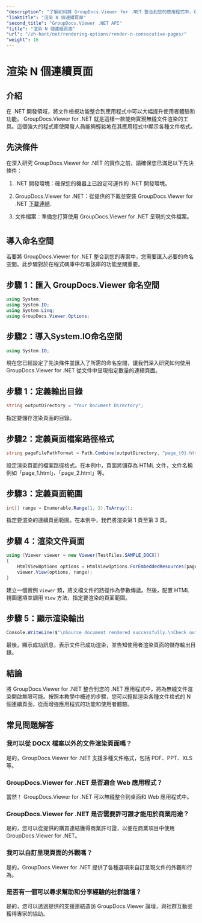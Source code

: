 ```yaml
---
"description": "了解如何將 GroupDocs.Viewer for .NET 整合到您的應用程式中，以輕鬆呈現具有 N 個連續頁面的文件。"
"linktitle": "渲染 N 個連續頁面"
"second_title": "GroupDocs.Viewer .NET API"
"title": "渲染 N 個連續頁面"
"url": "/zh-hant/net/rendering-options/render-n-consecutive-pages/"
"weight": 16
---
```


# 渲染 N 個連續頁面

## 介紹
在 .NET 開發領域，將文件檢視功能整合到應用程式中可以大幅提升使用者體驗和功能。 GroupDocs.Viewer for .NET 就是這樣一款能夠實現無縫文件渲染的工具。這個強大的程式庫使開發人員能夠輕鬆地在其應用程式中顯示各種文件格式。
## 先決條件
在深入研究 GroupDocs.Viewer for .NET 的實作之前，請確保您已滿足以下先決條件：
1. .NET 開發環境：確保您的機器上已設定可運作的 .NET 開發環境。
  
2. GroupDocs.Viewer for .NET：從提供的下載並安裝 GroupDocs.Viewer for .NET [下載連結](https://releases。groupdocs.com/viewer/net/).
3. 文件檔案：準備您打算使用 GroupDocs.Viewer for .NET 呈現的文件檔案。
#
## 導入命名空間
若要將 GroupDocs.Viewer for .NET 整合到您的專案中，您需要匯入必要的命名空間。此步驟對於在程式碼庫中存取該庫的功能至關重要。
## 步驟 1：匯入 GroupDocs.Viewer 命名空間
```csharp
using System;
using System.IO;
using System.Linq;
using GroupDocs.Viewer.Options;
```
## 步驟2：導入System.IO命名空間
```csharp
using System.IO;
```

現在您已經設定了先決條件並匯入了所需的命名空間，讓我們深入研究如何使用 GroupDocs.Viewer for .NET 從文件中呈現指定數量的連續頁面。
## 步驟 1：定義輸出目錄
```csharp
string outputDirectory = "Your Document Directory";
```
指定要儲存渲染頁面的目錄。
## 步驟2：定義頁面檔案路徑格式
```csharp
string pageFilePathFormat = Path.Combine(outputDirectory, "page_{0}.html");
```
設定渲染頁面的檔案路徑格式。在本例中，頁面將儲存為 HTML 文件，文件名稱例如「page_1.html」、「page_2.html」等。
## 步驟3：定義頁面範圍
```csharp
int[] range = Enumerable.Range(1, 3).ToArray();
```
指定要渲染的連續頁面範圍。在本例中，我們將渲染第 1 頁至第 3 頁。
## 步驟 4：渲染文件頁面
```csharp
using (Viewer viewer = new Viewer(TestFiles.SAMPLE_DOCX))
{
    HtmlViewOptions options = HtmlViewOptions.ForEmbeddedResources(pageFilePathFormat);
    viewer.View(options, range);
}
```
建立一個實例 `Viewer` 類，將文檔文件的路徑作為參數傳遞。然後，配置 HTML 視圖選項並調用 `View` 方法，指定要渲染的頁面範圍。
## 步驟 5：顯示渲染輸出
```csharp
Console.WriteLine($"\nSource document rendered successfully.\nCheck output in {outputDirectory}.");
```
最後，顯示成功訊息，表示文件已成功渲染，並告知使用者渲染頁面的儲存輸出目錄。

## 結論
將 GroupDocs.Viewer for .NET 整合到您的 .NET 應用程式中，將為無縫文件渲染開啟無限可能。按照本教學中概述的步驟，您可以輕鬆渲染各種文件格式的 N 個連續頁面，從而增強應用程式的功能和使用者體驗。
## 常見問題解答
### 我可以從 DOCX 檔案以外的文件渲染頁面嗎？
是的，GroupDocs.Viewer for .NET 支援多種文件格式，包括 PDF、PPT、XLS 等。
### GroupDocs.Viewer for .NET 是否適合 Web 應用程式？
當然！ GroupDocs.Viewer for .NET 可以無縫整合到桌面和 Web 應用程式中。
### GroupDocs.Viewer for .NET 是否需要許可證才能用於商業用途？
是的，您可以從提供的購買連結獲得商業許可證，以便在商業項目中使用 GroupDocs.Viewer for .NET。
### 我可以自訂呈現頁面的外觀嗎？
是的，GroupDocs.Viewer for .NET 提供了各種選項來自訂呈現文件的外觀和行為。
### 是否有一個可以尋求幫助和分享經驗的社群論壇？
是的，您可以透過提供的支援連結造訪 GroupDocs.Viewer 論壇，與社群互動並獲得專家的協助。